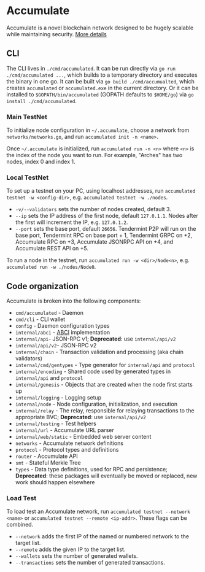 # Accumulate

Accumulate is a novel blockchain network designed to be hugely scalable while maintaining
security. [More details](docs/Accumulate.md)

## CLI

The CLI lives in `./cmd/accumulated`. It can be run directly via `go run ./cmd/accumulated ...`, which builds to a
temporary directory and executes the binary in one go. It can be built via `go build ./cmd/accumualted`, which
creates `accumulated` or `accumulated.exe` in the current directory. Or it can be installed
to `$GOPATH/bin/accumulated` (GOPATH defaults to `$HOME/go`) via
`go install ./cmd/accumulated`.

### Main TestNet

To initialize node configuration in `~/.accumulate`, choose a network from
`networks/networks.go`, and run `accumulated init -n <name>`.

Once `~/.accumulate` is initialized, run `accumulated run -n <n>` where `<n>` is the index of the node you want to run.
For example, "Arches" has two nodes, index 0 and index 1.

### Local TestNet

To set up a testnet on your PC, using localhost addresses, run `accumulated testnet -w <config-dir>`,
e.g. `accumulated testnet -w ./nodes`.

- `-v/--validators` sets the number of nodes created, default 3.
- `--ip` sets the IP address of the first node, default `127.0.1.1`. Nodes after the first will increment the IP,
  e.g. `127.0.1.2`.
- `--port` sets the base port, default `26656`. Tendermint P2P will run on the base port, Tendermint RPC on base port +
  1, Tendermint GRPC on +2, Accumulate RPC on +3, Accumulate JSONRPC API on +4, and Accumulate REST API on +5.

To run a node in the testnet, run `accumulated run -w <dir>/Node<n>`, e.g.
`accumulated run -w ./nodes/Node0`.

## Code organization

Accumulate is broken into the following components:

- `cmd/accumulated` - Daemon
- `cmd/cli` - CLI wallet
- `config` - Daemon configuration types
- `internal/abci` - [ABCI](https://docs.tendermint.com/master/spec/abci/)
  implementation
- `internal/api`- JSON-RPC v1; **Deprecated**: use `internal/api/v2`
- `internal/api/v2`- JSON-RPC v2
- `internal/chain` - Transaction validation and processing (aka chain
  validators)
- `internal/cmd/gentypes` - Type generator for `internal/api` and `protocol`
- `internal/encoding` - Shared code used by generated types in `internal/api`
  and `protocol`
- `internal/genesis` - Objects that are created when the node first starts up
- `internal/logging` - Logging setup
- `internal/node` - Node configuration, initialization, and execution
- `internal/relay` - The relay, responsible for relaying transactions to the
  appropriate BVC; **Deprecated**: use `internal/api/v2`
- `internal/testing` - Test helpers
- `internal/url` - Accumulate URL parser
- `internal/web/static` - Embedded web server content
- `networks` - Accumulate network definitions
- `protocol` - Protocol types and definitions
- `router` - Accumulate API
- `smt` - Stateful Merkle Tree
- `types` - Data type definitions, used for RPC and persistence; **Deprecated**:
  these packages will eventually be moved or replaced, new work should happen
  elsewhere

### Load Test

To load test an Accumulate network, run `accumulated testnet --network <name>`
or `accumulated testnet --remote <ip-addr>`. These flags can be combined.

- `--network` adds the first IP of the named or numbered network to the target list.
- `--remote` adds the given IP to the target list.
- `--wallets` sets the number of generated wallets.
- `--transactions` sets the number of generated transactions.

